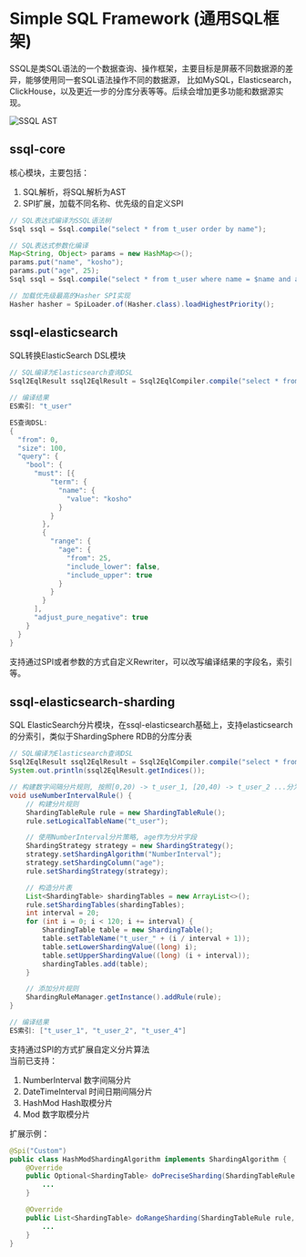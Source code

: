 # Simple SQL Framework (通用SQL框架)

SSQL是类SQL语法的一个数据查询、操作框架，主要目标是屏蔽不同数据源的差异，能够使用同一套SQL语法操作不同的数据源，
比如MySQL，Elasticsearch，ClickHouse，以及更近一步的分库分表等等。后续会增加更多功能和数据源实现。

![SSQL AST](http://media.kosho.tech/blog/ssql/ssql-ast.png)

## ssql-core
核心模块，主要包括：
1. SQL解析，将SQL解析为AST
2. SPI扩展，加载不同名称、优先级的自定义SPI

```java
// SQL表达式编译为SSQL语法树
Ssql ssql = Ssql.compile("select * from t_user order by name");

// SQL表达式参数化编译
Map<String, Object> params = new HashMap<>();
params.put("name", "kosho");
params.put("age", 25);
Ssql ssql = Ssql.compile("select * from t_user where name = $name and age = $age");

// 加载优先级最高的Hasher SPI实现
Hasher hasher = SpiLoader.of(Hasher.class).loadHighestPriority();
```

## ssql-elasticsearch
SQL转换ElasticSearch DSL模块

```java
// SQL编译为Elasticsearch查询DSL
Ssql2EqlResult ssql2EqlResult = Ssql2EqlCompiler.compile("select * from t_user where name = 'kosho' and age > 25 limit 100");

// 编译结果
ES索引: "t_user"

ES查询DSL:
{
  "from": 0,
  "size": 100,
  "query": {
    "bool": {
      "must": [{
          "term": {
            "name": {
              "value": "kosho"
            }
          }
        },
        {
          "range": {
            "age": {
              "from": 25,
              "include_lower": false,
              "include_upper": true
            }
          }
        }
      ],
      "adjust_pure_negative": true
    }
  }
}
```

支持通过SPI或者参数的方式自定义Rewriter，可以改写编译结果的字段名，索引等。 

## ssql-elasticsearch-sharding
SQL ElasticSearch分片模块，在ssql-elasticsearch基础上，支持elasticsearch的分索引，类似于ShardingSphere RDB的分库分表
```java
// SQL编译为Elasticsearch查询DSL
Ssql2EqlResult ssql2EqlResult = Ssql2EqlCompiler.compile("select * from t_user where age < 25 or age = 65");
System.out.println(ssql2EqlResult.getIndices());

// 构建数字间隔分片规则, 按照[0,20) -> t_user_1, [20,40) -> t_user_2 ...分为6个索引
void useNumberIntervalRule() {
    // 构建分片规则
    ShardingTableRule rule = new ShardingTableRule();
    rule.setLogicalTableName("t_user");

    // 使用NumberInterval分片策略, age作为分片字段
    ShardingStrategy strategy = new ShardingStrategy();
    strategy.setShardingAlgorithm("NumberInterval");
    strategy.setShardingColumn("age");
    rule.setShardingStrategy(strategy);

    // 构造分片表
    List<ShardingTable> shardingTables = new ArrayList<>();
    rule.setShardingTables(shardingTables);
    int interval = 20;
    for (int i = 0; i < 120; i += interval) {
        ShardingTable table = new ShardingTable();
        table.setTableName("t_user_" + (i / interval + 1));
        table.setLowerShardingValue((long) i);
        table.setUpperShardingValue((long) (i + interval));
        shardingTables.add(table);
    }

    // 添加分片规则
    ShardingRuleManager.getInstance().addRule(rule);
}

// 编译结果
ES索引: ["t_user_1", "t_user_2", "t_user_4"]
```

支持通过SPI的方式扩展自定义分片算法 <br>
当前已支持：
1. NumberInterval   数字间隔分片
2. DateTimeInterval 时间日期间隔分片
3. HashMod          Hash取模分片
4. Mod              数字取模分片

扩展示例：
```java
@Spi("Custom")
public class HashModShardingAlgorithm implements ShardingAlgorithm {
    @Override
    public Optional<ShardingTable> doPreciseSharding(ShardingTableRule rule, Comparable<?> shardingValue) {
        ...
    }

    @Override
    public List<ShardingTable> doRangeSharding(ShardingTableRule rule, Range<Comparable<?>> shardingRange) {
        ...
    }
}
```
